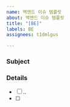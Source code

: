 ```yaml
---
name: 백엔드 이슈 템플릿
about: 백엔드 이슈 템플릿
title: "[BE]"
labels: BE
assignees: t1dmlgus

---
```


### Subject 


### Details

- [ ] ..
- [ ]
